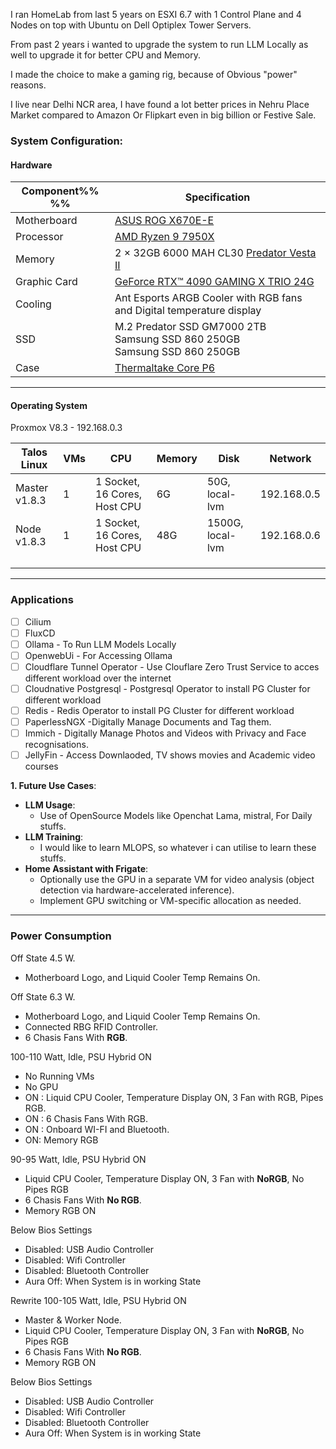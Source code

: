 I ran HomeLab from last 5 years on ESXI 6.7 with 1 Control Plane and 4 Nodes on top with Ubuntu on Dell Optiplex Tower Servers.

From past 2 years i wanted to upgrade the system to run LLM Locally as well to upgrade it for better CPU and Memory.

I made the choice to make a gaming rig, because of Obvious "power" reasons.

I live near Delhi NCR area, I have found a lot better prices in Nehru Place Market compared to Amazon Or Flipkart even in big billion or Festive Sale.

### **System Configuration**:

#### **Hardware**

| **Component**%%  %% | **Specification**                                                                                                                 |
| ------------------- | --------------------------------------------------------------------------------------------------------------------------------- |
| Motherboard         | [ASUS ROG X670E-E](https://rog.asus.com/motherboards/rog-strix/rog-strix-x670e-e-gaming-wifi-model/)                              |
| Processor           | [AMD Ryzen 9 7950X](https://www.amd.com/en/products/processors/desktops/ryzen/7000-series/amd-ryzen-9-7950x.html)                 |
| Memory              | 2 × 32GB 6000 MAH CL30 [Predator Vesta II](https://www.predatorstorage.com/products/predator-vesta-ii-7200-mhz-rgb-ram-ddr5.html) |
| Graphic Card        | [GeForce RTX™ 4090 GAMING X TRIO 24G](https://www.msi.com/Graphics-Card/GeForce-RTX-4090-GAMING-X-TRIO-24G)                       |
| Cooling             | Ant Esports ARGB Cooler with RGB fans and Digital temperature display                                                             |
| SSD                 | M.2 Predator SSD GM7000 2TB<br>Samsung SSD 860 250GB<br>Samsung SSD 860 250GB                                                     |
| Case                | [Thermaltake Core P6](https://www.thermaltake.com/core-p6-tempered-glass-snow-mid-tower-chassis.html)                             |

___
#### **Operating System**

Proxmox V8.3 - 192.168.0.3

| **Talos Linux** | **VMs** | CPU                          | Memory | Disk             | Network     |
| --------------- | ------- | ---------------------------- | ------ | ---------------- | ----------- |
| Master v1.8.3   | 1       | 1 Socket, 16 Cores, Host CPU | 6G     | 50G, local-lvm   | 192.168.0.5 |
| Node v1.8.3     | 1       | 1 Socket, 16 Cores, Host CPU | 48G    | 1500G, local-lvm | 192.168.0.6 |
|                 |         |                              |        |                  |             |
|                 |         |                              |        |                  |             |
|                 |         |                              |        |                  |             |

---
### Applications

- [ ] Cilium
- [ ] FluxCD
- [ ] Ollama - To Run LLM Models Locally
- [ ] OpenwebUi - For Accessing Ollama
- [ ] Cloudflare Tunnel Operator - Use Clouflare Zero Trust Service to acces different workload over the internet
- [ ] Cloudnative Postgresql - Postgresql Operator to install PG Cluster for different workload
- [ ] Redis - Redis Operator to install PG Cluster for different workload
- [ ] PaperlessNGX -Digitally Manage Documents and Tag them.
- [ ] Immich -  Digitally Manage Photos and Videos with Privacy and Face recognisations.
- [ ] JellyFin -  Access Downlaoded, TV shows movies and Academic video courses

**1. Future Use Cases**:

- **LLM Usage**:
    - Use of OpenSource Models like Openchat Lama, mistral, For Daily stuffs.
- **LLM Training**:
    - I would like to learn MLOPS, so whatever i can utilise to learn these stuffs.
- **Home Assistant with Frigate**:
    - Optionally use the GPU in a separate VM for video analysis (object detection via hardware-accelerated inference).
    - Implement GPU switching or VM-specific allocation as needed.

---
### Power Consumption

Off State 4.5 W.
- Motherboard Logo, and Liquid Cooler Temp Remains On.

Off State 6.3 W.
- Motherboard Logo, and Liquid Cooler Temp Remains On.
- Connected RBG RFID Controller.
- 6 Chasis Fans With **RGB**.

100-110 Watt, Idle, PSU Hybrid ON
- No Running VMs
- No GPU
- ON : Liquid CPU Cooler, Temperature Display ON, 3 Fan with RGB, Pipes RGB.
- ON : 6 Chasis Fans With RGB.
- ON : Onboard WI-FI and Bluetooth.
- ON: Memory RGB

90-95 Watt, Idle, PSU Hybrid ON

- Liquid CPU Cooler,  Temperature Display ON, 3 Fan with **NoRGB**, No Pipes RGB 
- 6 Chasis Fans With **No RGB**.
- Memory RGB ON

Below Bios Settings
- Disabled: USB Audio Controller
- Disabled: Wifi Controller
- Disabled: Bluetooth Controller
- Aura Off: When System is in working State

Rewrite 100-105 Watt, Idle, PSU Hybrid ON
- Master & Worker Node. 
- Liquid CPU Cooler,  Temperature Display ON, 3 Fan with **NoRGB**, No Pipes RGB 
- 6 Chasis Fans With **No RGB**.
- Memory RGB ON

Below Bios Settings
- Disabled: USB Audio Controller
- Disabled: Wifi Controller
- Disabled: Bluetooth Controller
- Aura Off: When System is in working State